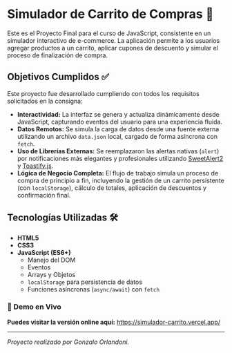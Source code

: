 # Simulador de Carrito de Compras 🛒

Este es el Proyecto Final para el curso de JavaScript, consistente en un simulador interactivo de e-commerce. La aplicación permite a los usuarios agregar productos a un carrito, aplicar cupones de descuento y simular el proceso de finalización de compra.

## Objetivos Cumplidos ✅

Este proyecto fue desarrollado cumpliendo con todos los requisitos solicitados en la consigna:

-   **Interactividad:** La interfaz se genera y actualiza dinámicamente desde JavaScript, capturando eventos del usuario para una experiencia fluida.
-   **Datos Remotos:** Se simula la carga de datos desde una fuente externa utilizando un archivo `data.json` local, cargado de forma asíncrona con `fetch`.
-   **Uso de Librerías Externas:** Se reemplazaron las alertas nativas (`alert`) por notificaciones más elegantes y profesionales utilizando [SweetAlert2](https://sweetalert2.github.io/) y [Toastify.js](https://apvarun.github.io/toastify-js/).
-   **Lógica de Negocio Completa:** El flujo de trabajo simula un proceso de compra de principio a fin, incluyendo la gestión de un carrito persistente (con `localStorage`), cálculo de totales, aplicación de descuentos y confirmación final.

## Tecnologías Utilizadas 🛠️

-   **HTML5**
-   **CSS3**
-   **JavaScript (ES6+)**
    -   Manejo del DOM
    -   Eventos
    -   Arrays y Objetos
    -   `localStorage` para persistencia de datos
    -   Funciones asíncronas (`async/await`) con `fetch`

### 🚀 Demo en Vivo

**Puedes visitar la versión online aquí:** https://simulador-carrito.vercel.app/


---

_Proyecto realizado por Gonzalo Orlandoni._
